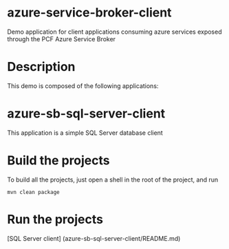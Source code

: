 # azure-service-broker-client
Demo application for client applications consuming azure services exposed through the PCF Azure Service Broker

# Description
This demo is composed of the following applications:

# azure-sb-sql-server-client
This application is a simple SQL Server database client

# Build the projects
To build all the projects, just open a shell in the root of the project, and run
```
mvn clean package
```

# Run the projects
[SQL Server client] (azure-sb-sql-server-client/README.md)

